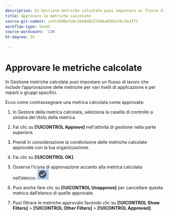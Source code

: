 ```yaml
---
description: In Gestione metriche calcolate puoi impostare un flusso di lavoro che include l’approvazione delle metriche per vari livelli di applicazione e per reparti o gruppi specifici.
title: Approvare le metriche calcolate
source-git-commit: cefc5696efa8c1b68d6227d06a03014fbc5e3ff1
workflow-type: tm+mt
source-wordcount: '136'
ht-degree: 5%

---
```


# Approvare le metriche calcolate

In Gestione metriche calcolate puoi impostare un flusso di lavoro che include l’approvazione delle metriche per vari livelli di applicazione e per reparti o gruppi specifici.

Ecco come contrassegnare una metrica calcolata come approvata:

1. In Gestore della metrica calcolata, seleziona la casella di controllo a sinistra del titolo della metrica.
1. Fai clic su **[!UICONTROL Approve]** nell&#39;attività di gestione nella parte superiore.
1. Prendi in considerazione la condivisione delle metriche calcolate approvate con la tua organizzazione.
1. Fai clic su **[!UICONTROL OK]**.
1. Osserva l’icona di approvazione accanto alla metrica calcolata nell’elenco:  ![](assets/cm_approve_icon.png)

1. Puoi anche fare clic su **[!UICONTROL Unapprove]** per cancellare questa metrica dall’elenco di quelle approvate.
1. Puoi filtrare le metriche approvate facendo clic su **[!UICONTROL Show Filters]** > **[!UICONTROL Other Filters]** > **[!UICONTROL Approved]**.
